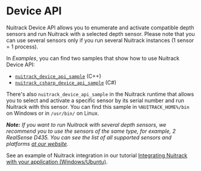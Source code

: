 # Device API

Nuitrack Device API allows you to enumerate and activate compatible depth sensors and run Nuitrack with a selected depth sensor. Please note that you can use several sensors only if you run several Nuitrack instances (1 sensor = 1 process). 

In *Examples*, you can find two samples that show how to use Nuitrack Device API:
* [`nuitrack_device_api_sample`](/Examples/nuitrack_device_api_sample) (C++)
* [`nuitrack_csharp_device_api_sample`](/Examples/nuitrack_csharp_device_api_sample) (C#)

There's also `nuitrack_device_api_sample` in the Nuitrack runtime that allows you to select and activate a specific sensor by its serial number and run Nuitrack with this sensor. You can find this sample in `%NUITRACK_HOME%/bin` on Windows or in `/usr/bin/` on Linux. 

_**Note:** If you want to run Nuitrack with several depth sensors, we recommend you to use the sensors of the same type, for example, 2 RealSense D435. You can see the list of all supported sensors and platforms [at our website](https://nuitrack.com/#sensors)._

See an example of Nuitrack integration in our tutorial [Integrating Nuitrack with your application (Windows/Ubuntu)](/doc/Nuitrack_Integration.md).
